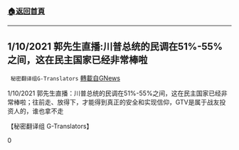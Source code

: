 ###  [:house:返回首頁](https://github.com/ourhimalayas/txt)
---

## 1/10/2021 郭先生直播:川普总统的民调在51%-55%之间，这在民主国家已经非常棒啦
` 秘密翻译组G-Translators` [轉載自GNews](https://gnews.org/zh-hans/759250/)

1/10/2021 郭先生直播：川普总统的民调在51%-55%之间，这在民主国家已经非常棒啦；往前走、放得下，才能得到真正的安全和实现信仰，GTV是属于战友投资人的，谁也拿不走

【秘密翻译组 G-Translators】

0
